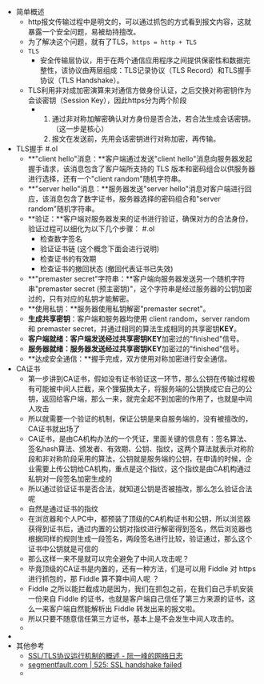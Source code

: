 - 简单概述
	- http报文传输过程中是明文的，可以通过抓包的方式看到报文内容，这就暴露一个安全问题，易被劫持擅改。
	- 为了解决这个问题，就有了TLS，`https = http + TLS`
	- `TLS`
		- 安全传输层协议，用于在两个通信应用程序之间提供保密性和数据完整性，该协议由两层组成：TLS记录协议（TLS Record）和TLS握手协议（TLS Handshake）。
	- TLS利用非对成加密演算来对通信方做身份认证，之后交换对称密钥作为会谈密钥（Session Key），因此https分为两个阶段
		- 1. 通过非对称加解密确认对方身份是否合法，若合法生成会话密钥。（这一步是核心）
		  2. 报文在发送前，先用会话密钥进行对称加密，再传输。
- TLS握手 #.ol
	- **"client hello"消息：**客户端通过发送"client hello"消息向服务器发起握手请求，该消息包含了客户端所支持的 TLS 版本和密码组合以供服务器进行选择，还有一个"client random"随机字符串。
	- **"server hello"消息：**服务器发送"server hello"消息对客户端进行回应，该消息包含了数字证书，服务器选择的密码组合和"server random"随机字符串。
	- **验证：**客户端对服务器发来的证书进行验证，确保对方的合法身份，验证过程可以细化为以下几个步骤： #.ol
		- 检查数字签名
		- 验证证书链 (这个概念下面会进行说明)
		- 检查证书的有效期
		- 检查证书的撤回状态 (撤回代表证书已失效)
	- **"premaster secret"字符串：**客户端向服务器发送另一个随机字符串"premaster secret (预主密钥)"，这个字符串是经过服务器的公钥加密过的，只有对应的私钥才能解密。
	- **使用私钥：**服务器使用私钥解密"premaster secret"。
	- **生成共享密钥**：客户端和服务器均使用 client random，server random 和 premaster secret，并通过相同的算法生成相同的共享密钥**KEY**。
	- **客户端就绪：**客户端发送经过共享密钥**KEY**加密过的"finished"信号。
	- **服务器就绪：**服务器发送经过共享密钥**KEY**加密过的"finished"信号。
	- **达成安全通信：**握手完成，双方使用对称加密进行安全通信。
- CA证书
	- 第一步讲到CA证书，假如没有证书验证这一环节，那么公钥在传输过程极有可能被中间人拦截，来个狸猫换太子，将服务端的公钥换成它自己的公钥，返回给客户端，那么一来，就完全起不到加密的作用了，也就是中间人攻击
	- 所以就需要一个验证的机制，保证公钥是来自服务端的，没有被擅改的，CA证书就出场了
	- CA证书，是由CA机构办法的一个凭证，里面关键的信息有：签名算法、签名hash算法、颁发者、有效期、公钥、指纹，这两个算法就表示对称阶段和非对称阶段采用的算法，公钥就是服务端的公钥，在申请的时候，企业需要上传公钥给CA机构，重点是这个指纹，这个指纹是由CA机构通过私钥对一段签名加密生成的
	- 所以通过验证证书是否合法，就知道公钥是否被擅改，那么怎么验证合法呢
	- 自然是通过证书的指纹
	- 在浏览器和个人PC中，都预装了顶级的CA机构证书和公钥，所以浏览器获得到证书后，通过内置的公钥对指纹进行解密得到签名，然后浏览器也根据同样的规则生成一段签名，两段签名进行比较，验证通过，那么这个证书中公钥就是可信的
	- 那么这样一来不是就可以完全避免了中间人攻击呢？
	- 毕竟顶级的CA证书是内置的，还有一种方法，们是可以用 Fiddle 对 https 进行抓包的，那 Fiddle 算不算中间人呢 ？
	- Fiddle 之所以能拦截成功是因为，我们在抓包之前，在我们自己手机安装一份来自 Fiddle 的证书，也就是客户端自己信任了第三方来源的证书，这么一来客户端自然能解析出 Fiddle 转发出来的报文啦。
	- 所以只要不随意信任第三方证书，基本上是不会发生中间人攻击的。
	-
-
- 其他参考
	- [SSL/TLS协议运行机制的概述 - 阮一峰的网络日志](https://www.ruanyifeng.com/blog/2014/02/ssl_tls.html)
	- [segmentfault.com | 525: SSL handshake failed](https://segmentfault.com/a/1190000019976390)
	-